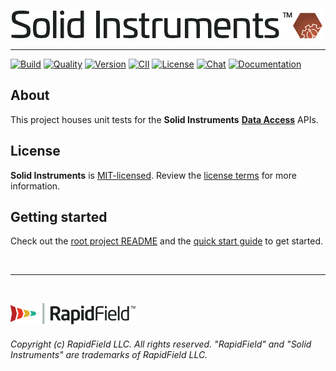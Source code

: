 <!--
Copyright (c) RapidField LLC. Licensed under the MIT License. See LICENSE.txt in the project root for license information.
-->

[![Solid Instruments logo](../../SolidInstruments.Logo.Color.Transparent.500w.png)](../../README.md)
- - -

[![Build](https://img.shields.io/appveyor/ci/rapidfield/solid-instruments?style=flat&label=build&logo=appveyor&logoColor=lightgrey)](https://ci.appveyor.com/project/rapidfield/solid-instruments/branch/master)
[![Quality](https://img.shields.io/codefactor/grade/github/rapidfield/solid-instruments/master.svg?style=flat&label=quality&logo=codeforces&logoColor=lightgrey)](https://www.codefactor.io/repository/github/rapidfield/solid-instruments)
[![Version](https://img.shields.io/nuget/vpre/RapidField.SolidInstruments.Core.svg?style=flat&color=blue&label=version&logo=nuget&logoColor=lightgrey)](https://www.nuget.org/packages?q=RapidField.SolidInstruments)
[![CII](https://img.shields.io/cii/level/3063?style=flat&label=cii&logo=linux-foundation&logoColor=lightgrey)](https://bestpractices.coreinfrastructure.org/en/projects/3063)
[![License](https://img.shields.io/github/license/rapidfield/solid-instruments?style=flat&color=lightseagreen&label=license&logo=open-access&logoColor=lightgrey)](https://github.com/RapidField/solid-instruments/blob/master/LICENSE.txt)
[![Chat](https://img.shields.io/gitter/room/rapidfield/solid-instruments?style=flat&color=darkslateblue&label=chat&logo=gitter&logoColor=lightgrey)](https://gitter.im/RapidField/solid-instruments)
[![Documentation](https://img.shields.io/badge/documentation-website-tan?style=flat&logo=buffer&logoColor=lightgrey)](https://www.solidinstruments.com)

## About

This project houses unit tests for the **Solid Instruments** [**Data Access**](../../src/RapidField.SolidInstruments.DataAccess/README.md) APIs.

## License

**Solid Instruments** is [MIT-licensed](https://en.wikipedia.org/wiki/MIT_License). Review the [license terms](../../LICENSE.txt) for more information.

## Getting started

Check out the [root project README](../../README.md) and the [quick start guide](https://www.solidinstruments.com/articles/QuickStartGuide.html) to get started.

<br />

- - -

<br />

[![RapidField logo](../../RapidField.Logo.Color.Black.Transparent.200w.png)](https://www.rapidfield.com)

###### Copyright (c) RapidField LLC. All rights reserved. "RapidField" and "Solid Instruments" are trademarks of RapidField LLC.